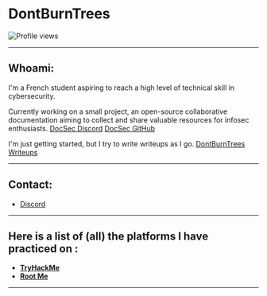 
# DontBurnTrees
![Profile views](https://komarev.com/ghpvc/?username=DontBurnTrees&color=d90429)

---

## Whoami:

I'm a French student aspiring to reach a high level of technical skill in cybersecurity.

Currently working on a small project, an open-source collaborative documentation aiming to collect and share valuable resources for infosec enthusiasts.
[DocSec Discord](https://discord.gg/KrPCJV2Nc3) [DocSec GitHub](https://github.com/DontBurnTrees/DocSec)

I'm just getting started, but I try to write writeups as I go.
[DontBurnTrees Writeups](https://dontburntrees.gitbook.io/dontburntrees)

---

## Contact:


-  [Discord](https://discordapp.com/users/dontburntrees)  

---

## Here is a list of (all) the platforms I have practiced on :


- [**TryHackMe**](https://tryhackme.com/p/DontBurnTrees) 
- [**Root Me**](https://www.root-me.org/DontBurnTrees)

--- 
